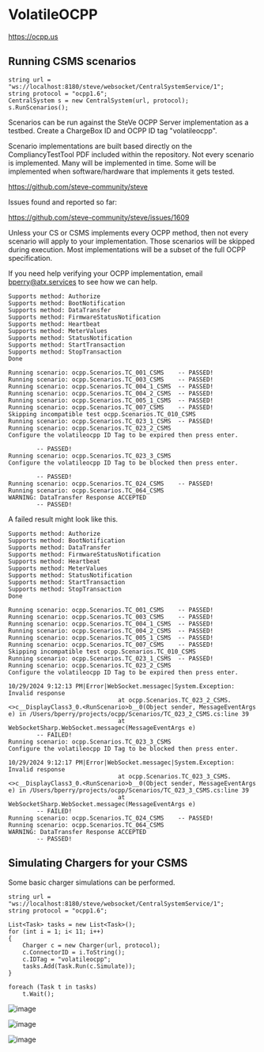 # VolatileOCPP

https://ocpp.us

## Running CSMS scenarios

```
string url = "ws://localhost:8180/steve/websocket/CentralSystemService/1";
string protocol = "ocpp1.6";
CentralSystem s = new CentralSystem(url, protocol);
s.RunScenarios();
```

Scenarios can be run against the SteVe OCPP Server implementation as a testbed. Create a ChargeBox ID and OCPP ID tag "volatileocpp".

Scenario implementations are built based directly on the CompliancyTestTool PDF included within the repository. Not every scenario is implemented. Many will be implemented in time. Some will be implemented when software/hardware that implements it gets tested.

https://github.com/steve-community/steve

Issues found and reported so far:

https://github.com/steve-community/steve/issues/1609

Unless your CS or CSMS implements every OCPP method, then not every scenario will apply to your implementation. Those scenarios will be skipped during execution. Most implementations will be a subset of the full OCPP specification.

If you need help verifying your OCPP implementation, email bperry@atx.services to see how we can help.

```
Supports method: Authorize
Supports method: BootNotification
Supports method: DataTransfer
Supports method: FirmwareStatusNotification
Supports method: Heartbeat
Supports method: MeterValues
Supports method: StatusNotification
Supports method: StartTransaction
Supports method: StopTransaction
Done

Running scenario: ocpp.Scenarios.TC_001_CSMS    -- PASSED!
Running scenario: ocpp.Scenarios.TC_003_CSMS    -- PASSED!
Running scenario: ocpp.Scenarios.TC_004_1_CSMS  -- PASSED!
Running scenario: ocpp.Scenarios.TC_004_2_CSMS  -- PASSED!
Running scenario: ocpp.Scenarios.TC_005_1_CSMS  -- PASSED!
Running scenario: ocpp.Scenarios.TC_007_CSMS    -- PASSED!
Skipping incompatible test ocpp.Scenarios.TC_010_CSMS
Running scenario: ocpp.Scenarios.TC_023_1_CSMS  -- PASSED!
Running scenario: ocpp.Scenarios.TC_023_2_CSMS
Configure the volatileocpp ID Tag to be expired then press enter.

        -- PASSED!
Running scenario: ocpp.Scenarios.TC_023_3_CSMS
Configure the volatileocpp ID Tag to be blocked then press enter.

        -- PASSED!
Running scenario: ocpp.Scenarios.TC_024_CSMS    -- PASSED!
Running scenario: ocpp.Scenarios.TC_064_CSMS
WARNING: DataTransfer Response ACCEPTED
        -- PASSED!
```

A failed result might look like this.

```
Supports method: Authorize
Supports method: BootNotification
Supports method: DataTransfer
Supports method: FirmwareStatusNotification
Supports method: Heartbeat
Supports method: MeterValues
Supports method: StatusNotification
Supports method: StartTransaction
Supports method: StopTransaction
Done

Running scenario: ocpp.Scenarios.TC_001_CSMS    -- PASSED!
Running scenario: ocpp.Scenarios.TC_003_CSMS    -- PASSED!
Running scenario: ocpp.Scenarios.TC_004_1_CSMS  -- PASSED!
Running scenario: ocpp.Scenarios.TC_004_2_CSMS  -- PASSED!
Running scenario: ocpp.Scenarios.TC_005_1_CSMS  -- PASSED!
Running scenario: ocpp.Scenarios.TC_007_CSMS    -- PASSED!
Skipping incompatible test ocpp.Scenarios.TC_010_CSMS
Running scenario: ocpp.Scenarios.TC_023_1_CSMS  -- PASSED!
Running scenario: ocpp.Scenarios.TC_023_2_CSMS
Configure the volatileocpp ID Tag to be expired then press enter.

10/29/2024 9:12:13 PM|Error|WebSocket.messagec|System.Exception: Invalid response
                               at ocpp.Scenarios.TC_023_2_CSMS.<>c__DisplayClass3_0.<RunScenario>b__0(Object sender, MessageEventArgs e) in /Users/bperry/projects/ocpp/Scenarios/TC_023_2_CSMS.cs:line 39
                               at WebSocketSharp.WebSocket.messagec(MessageEventArgs e)
        -- FAILED!
Running scenario: ocpp.Scenarios.TC_023_3_CSMS
Configure the volatileocpp ID Tag to be blocked then press enter.

10/29/2024 9:12:17 PM|Error|WebSocket.messagec|System.Exception: Invalid response
                               at ocpp.Scenarios.TC_023_3_CSMS.<>c__DisplayClass3_0.<RunScenario>b__0(Object sender, MessageEventArgs e) in /Users/bperry/projects/ocpp/Scenarios/TC_023_3_CSMS.cs:line 39
                               at WebSocketSharp.WebSocket.messagec(MessageEventArgs e)
        -- FAILED!
Running scenario: ocpp.Scenarios.TC_024_CSMS    -- PASSED!
Running scenario: ocpp.Scenarios.TC_064_CSMS
WARNING: DataTransfer Response ACCEPTED
        -- PASSED!
```

## Simulating Chargers for your CSMS

Some basic charger simulations can be performed.

```
string url = "ws://localhost:8180/steve/websocket/CentralSystemService/1";
string protocol = "ocpp1.6";

List<Task> tasks = new List<Task>();
for (int i = 1; i< 11; i++)
{
    Charger c = new Charger(url, protocol);
    c.ConnectorID = i.ToString();
    c.IDTag = "volatileocpp";
    tasks.Add(Task.Run(c.Simulate));
}

foreach (Task t in tasks)
    t.Wait();
```

![image](https://github.com/user-attachments/assets/9fed843c-df94-4b5e-9de3-e64612f88b75)

![image](https://github.com/user-attachments/assets/3bac011f-0720-4e4d-9868-c4b5ecb3a4ce)

![image](https://github.com/user-attachments/assets/8ed5cc3b-f189-4774-9cd1-729b9e032877)


